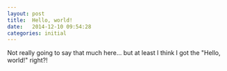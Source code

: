 ```yaml
---
layout: post
title:  Hello, world!
date:   2014-12-10 09:54:28
categories: initial
---
```


Not really going to say that much here... but at least I think I got the "Hello, world!" right?!
